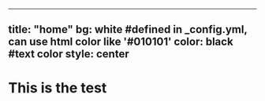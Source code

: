 ---
  title: "home"
  bg: white     #defined in _config.yml, can use html color like '#010101'
  color: black  #text color
  style: center
  ---

  <h1> This is the test </h1>